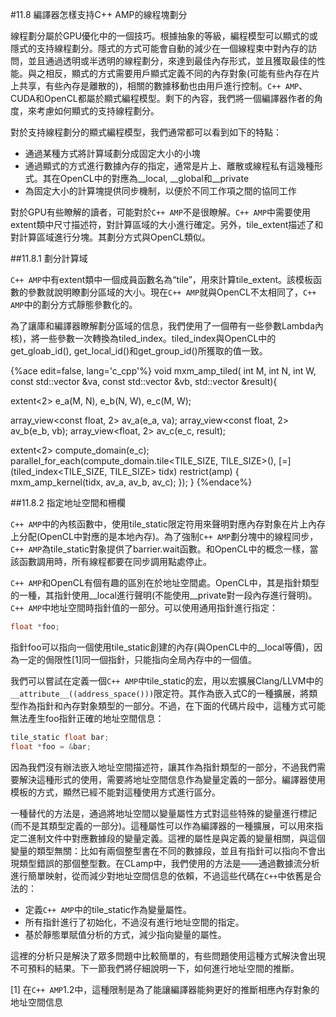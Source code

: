 #11.8 編譯器怎樣支持C++ AMP的線程塊劃分

線程劃分屬於GPU優化中的一個技巧。根據抽象的等級，編程模型可以顯式的或隱式的支持線程劃分。隱式的方式可能會自動的減少在一個線程束中對內存的訪問，並且通過透明或半透明的線程劃分，來達到最佳內存形式，並且獲取最佳的性能。與之相反，顯式的方式需要用戶顯式定義不同的內存對象(可能有些內存在片上共享，有些內存是離散的)，相關的數據移動也由用戶進行控制。`C++ AMP`、CUDA和OpenCL都屬於顯式編程模型。剩下的內容，我們將一個編譯器作者的角度，來考慮如何顯式的支持線程劃分。

對於支持線程劃分的顯式編程模型，我們通常都可以看到如下的特點：

- 通過某種方式將計算域劃分成固定大小的小塊
- 通過顯式的方式進行數據內存的指定，通常是片上、離散或線程私有這幾種形式。其在OpenCL中的對應為__local, __global和__private
- 為固定大小的計算塊提供同步機制，以便於不同工作項之間的協同工作

對於GPU有些瞭解的讀者，可能對於`C++ AMP`不是很瞭解。`C++ AMP`中需要使用extent類中尺寸描述符，對計算區域的大小進行確定。另外，tile_extent描述了和對計算區域進行分塊。其劃分方式與OpenCL類似。

##11.8.1 劃分計算域

`C++ AMP`中有extent類中一個成員函數名為“tile”，用來計算tile_extent。該模板函數的參數就說明瞭劃分區域的大小。現在`C++ AMP`就與OpenCL不太相同了，`C++ AMP`中的劃分方式靜態參數化的。

為了讓庫和編譯器瞭解劃分區域的信息，我們使用了一個帶有一些參數Lambda內核)，將一些參數一次轉換為tiled_index。tiled_index與OpenCL中的get_gloab_id(), get_local_id()和get_group_id()所獲取的值一致。

{%ace edit=false, lang='c_cpp'%}
void mxm_amp_tiled(
  int M, int N, int W,
  const std::vector<float> &va,
  const std::vector<float> &vb,
  std::vector<float> &result){
  
  extent<2> e_a(M, N), e_b(N, W), e_c(M, W);
  
  array_view<const float, 2> av_a(e_a, va);
  array_view<const float, 2> av_b(e_b, vb);
  array_view<float, 2> av_c(e_c, result);
  
  extent<2> compute_domain(e_c);
  parallel_for_each(compute_domain.tile<TILE_SIZE, TILE_SIZE>(),
    [=](tiled_index<TILE_SIZE, TILE_SIZE> tidx) restrict(amp) {
      mxm_amp_kernel(tidx, av_a, av_b, av_c);
    });
}
{%endace%}

##11.8.2 指定地址空間和柵欄

`C++ AMP`中的內核函數中，使用tile_static限定符用來聲明對應內存對象在片上內存上分配(OpenCL中對應的是本地內存)。為了強制`C++ AMP`劃分塊中的線程同步，`C++ AMP`為tile_static對象提供了barrier.wait函數。和OpenCL中的概念一樣，當該函數調用時，所有線程都要在同步調用點處停止。

`C++ AMP`和OpenCL有個有趣的區別在於地址空間處。OpenCL中，其是指針類型的一種，其指針使用__local進行聲明(不能使用__private對一段內存進行聲明)。`C++ AMP`中地址空間時指針值的一部分。可以使用通用指針進行指定：

```c++
float *foo;
```

指針foo可以指向一個使用tile_static創建的內存(與OpenCL中的__local等價)，因為一定的侷限性[1]同一個指針，只能指向全局內存中的一個值。

我們可以嘗試在定義一個`C++ AMP`中tile_static的宏，用以宏擴展Clang/LLVM中的`__attribute__((address_space()))`限定符。其作為嵌入式C的一種擴展，將類型作為指針和內存對象類型的一部分。不過，在下面的代碼片段中，這種方式可能無法產生foo指針正確的地址空間信息：

```c++
tile_static float bar;
float *foo = &bar;
```

因為我們沒有辦法嵌入地址空間描述符，讓其作為指針類型的一部分，不過我們需要解決這種形式的使用，需要將地址空間信息作為變量定義的一部分。編譯器使用模板的方式，顯然已經不能對這種使用方式進行區分。

一種替代的方法是，通過將地址空間以變量屬性方式對這些特殊的變量進行標記(而不是其類型定義的一部分)。這種屬性可以作為編譯器的一種擴展，可以用來指定二進制文件中對應數據段的變量定義。這裡的屬性是與定義的變量相關，與這個變量的類型無關：比如有兩個整型書在不同的數據段，並且有指針可以指向不會出現類型錯誤的那個整型數。在CLamp中，我們使用的方法是——通過數據流分析進行簡單映射，從而減少對地址空間信息的依賴，不過這些代碼在`C++`中依舊是合法的：

- 定義`C++ AMP`中的tile_static作為變量屬性。
- 所有指針進行了初始化，不過沒有進行地址空間的指定。
- 基於靜態單賦值分析的方式，減少指向變量的屬性。

這裡的分析只是解決了眾多問題中比較簡單的，有些問題使用這種方式解決會出現不可預料的結果。下一節我們將仔細說明一下，如何進行地址空間的推斷。

[1] 在`C++ AMP`1.2中，這種限制是為了能讓編譯器能夠更好的推斷相應內存對象的地址空間信息
